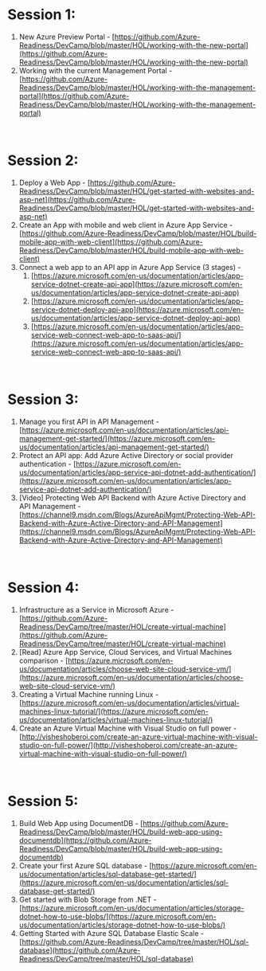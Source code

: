 # Session 1:

1. New Azure Preview Portal - [https://github.com/Azure-Readiness/DevCamp/blob/master/HOL/working-with-the-new-portal](https://github.com/Azure-Readiness/DevCamp/blob/master/HOL/working-with-the-new-portal)
2. Working with the current
     Management Portal - [https://github.com/Azure-Readiness/DevCamp/blob/master/HOL/working-with-the-management-portal](https://github.com/Azure-Readiness/DevCamp/blob/master/HOL/working-with-the-management-portal)

 

# Session 2:

1. Deploy a Web App - [https://github.com/Azure-Readiness/DevCamp/blob/master/HOL/get-started-with-websites-and-asp-net](https://github.com/Azure-Readiness/DevCamp/blob/master/HOL/get-started-with-websites-and-asp-net)
2. Create an App with mobile and
     web client in Azure App Service - [https://github.com/Azure-Readiness/DevCamp/blob/master/HOL/build-mobile-app-with-web-client](https://github.com/Azure-Readiness/DevCamp/blob/master/HOL/build-mobile-app-with-web-client)
3. Connect a web app to an API
     app in Azure App Service (3 stages) - 
    1. [https://azure.microsoft.com/en-us/documentation/articles/app-service-dotnet-create-api-app](https://azure.microsoft.com/en-us/documentation/articles/app-service-dotnet-create-api-app)
    2. [https://azure.microsoft.com/en-us/documentation/articles/app-service-dotnet-deploy-api-app](https://azure.microsoft.com/en-us/documentation/articles/app-service-dotnet-deploy-api-app)
    3. [https://azure.microsoft.com/en-us/documentation/articles/app-service-web-connect-web-app-to-saas-api/](https://azure.microsoft.com/en-us/documentation/articles/app-service-web-connect-web-app-to-saas-api/)

 

# Session 3:

1. Manage you first API in API
     Management - [https://azure.microsoft.com/en-us/documentation/articles/api-management-get-started/](https://azure.microsoft.com/en-us/documentation/articles/api-management-get-started/)
2. Protect an API app: Add Azure Active Directory or social provider authentication - [https://azure.microsoft.com/en-us/documentation/articles/app-service-api-dotnet-add-authentication/](https://azure.microsoft.com/en-us/documentation/articles/app-service-api-dotnet-add-authentication/) 
3. [Video] Protecting Web API
     Backend with Azure Active Directory and API Management - [https://channel9.msdn.com/Blogs/AzureApiMgmt/Protecting-Web-API-Backend-with-Azure-Active-Directory-and-API-Management](https://channel9.msdn.com/Blogs/AzureApiMgmt/Protecting-Web-API-Backend-with-Azure-Active-Directory-and-API-Management)

 

# Session 4:

1. Infrastructure as a Service
     in Microsoft Azure - [https://github.com/Azure-Readiness/DevCamp/tree/master/HOL/create-virtual-machine](https://github.com/Azure-Readiness/DevCamp/tree/master/HOL/create-virtual-machine)
2. [Read] Azure App Service,
     Cloud Services, and Virtual Machines comparison - [https://azure.microsoft.com/en-us/documentation/articles/choose-web-site-cloud-service-vm/](https://azure.microsoft.com/en-us/documentation/articles/choose-web-site-cloud-service-vm/)
3. Creating a Virtual Machine
     running Linux - [https://azure.microsoft.com/en-us/documentation/articles/virtual-machines-linux-tutorial/](https://azure.microsoft.com/en-us/documentation/articles/virtual-machines-linux-tutorial/)
4. Create an Azure Virtual
     Machine with Visual Studio on full power - [http://visheshoberoi.com/create-an-azure-virtual-machine-with-visual-studio-on-full-power/](http://visheshoberoi.com/create-an-azure-virtual-machine-with-visual-studio-on-full-power/)

 

# Session 5:

1. Build Web App using
     DocumentDB - [https://github.com/Azure-Readiness/DevCamp/blob/master/HOL/build-web-app-using-documentdb](https://github.com/Azure-Readiness/DevCamp/blob/master/HOL/build-web-app-using-documentdb)
2. Create your first Azure SQL
     database - [https://azure.microsoft.com/en-us/documentation/articles/sql-database-get-started/](https://azure.microsoft.com/en-us/documentation/articles/sql-database-get-started/)
3. Get started with Blob Storage
     from .NET - [https://azure.microsoft.com/en-us/documentation/articles/storage-dotnet-how-to-use-blobs/](https://azure.microsoft.com/en-us/documentation/articles/storage-dotnet-how-to-use-blobs/)
4. Getting Started with Azure
     SQL Database Elastic Scale - [https://github.com/Azure-Readiness/DevCamp/tree/master/HOL/sql-database](https://github.com/Azure-Readiness/DevCamp/tree/master/HOL/sql-database)

 

 